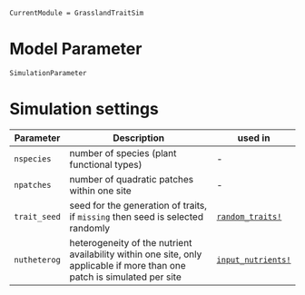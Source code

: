 ```@meta
CurrentModule = GrasslandTraitSim
```

# Model Parameter

```@docs
SimulationParameter
```

# Simulation settings

| Parameter    | Description                                                                    | used in                    |
| ------------ | ------------------------------------------------------------------------------ | -------------------------- |
| `nspecies`   | number of species (plant functional types)                                     | -                          |
| `npatches`   | number of quadratic patches within one site                                    | -                          |
| `trait_seed` | seed for the generation of traits, if `missing` then seed is selected randomly | [`random_traits!`](@ref)   |
| `nutheterog` | heterogeneity of the nutrient availability within one site, only applicable if more than one patch is simulated per site | [`input_nutrients!`](@ref) |

